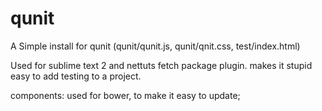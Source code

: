 qunit
=====

A Simple install for qunit (qunit/qunit.js, qunit/qnit.css, test/index.html)

Used for sublime text 2 and nettuts fetch package plugin. makes it stupid easy to add testing to a project.

components: used for bower, to make it easy to update;
